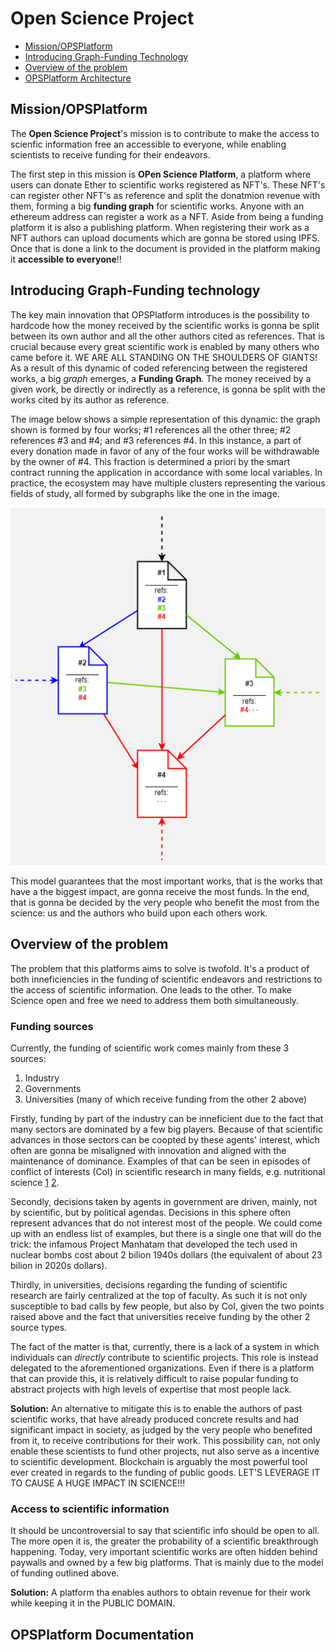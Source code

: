 # Open Science Project
- [Mission/OPSPlatform](https://github.com/bfranceschin/encode-metaverse-hackathon/blob/main/README.md#missionopsplatform)
- [Introducing Graph-Funding Technology](https://github.com/bfranceschin/encode-metaverse-hackathon/blob/main/README.md#introducing-graph-funding-technology)
- [Overview of the problem](https://github.com/bfranceschin/encode-metaverse-hackathon/blob/main/README.md#overview-of-the-problem)
- [OPSPlatform Architecture]()

## Mission/OPSPlatform
The **Open Science Project**'s mission is to contribute to make the access to scienfic information free an accessible to everyone, while enabling scientists to receive funding for their endeavors.

The first step in this mission is **OPen Science Platform**, a platform where users can donate Ether to scientific works registered as NFT's. These NFT's can register other NFT's as reference and split the donatmion revenue with them, forming a big **funding graph** for scientific works. Anyone with an ethereum address can register a work as a NFT. Aside from being a funding platform it is also a publishing platform. When registering their work as a NFT authors can upload documents which are gonna be stored using IPFS. Once that is done a link to the document is provided in the platform making it **accessible to everyone**!!

## Introducing Graph-Funding technology
The key main innovation that OPSPlatform introduces is the possibility to hardcode how the money received by the scientific works is gonna be split between its own author and all the other authors cited as references. That is crucial because every great scientific work is enabled by many others who came before it. WE ARE ALL STANDING ON THE SHOULDERS OF GIANTS! As a result of this dynamic of coded referencing between the registered works, a big _graph_ emerges, a **Funding Graph**. The money received by a given work, be directly or indirectly as a reference, is gonna be split with the works cited by its author as reference. 

The image below shows a simple representation of this dynamic: the graph shown is formed by four works; #1 references all the other three; #2 references #3 and #4; and #3 references #4. In this instance, a part of every donation made in favor of any of the four works will be withdrawable by the owner of #4. This fraction is determined a priori by the smart contract running the application in accordance with some local variables. In practice, the ecosystem may have multiple clusters representing the various fields of study, all formed by subgraphs like the one in the image.

![Figure 1 Subgraph](images/sub_graph_OPSP.drawio.png)

This model guarantees that the most important works, that is the works that have a the biggest impact, are gonna receive the most funds. In the end, that is gonna be decided by the very people who benefit the most from the science: us and the authors who build upon each others work.

## Overview of the problem
The problem that this platforms aims to solve is twofold. It's a product of both inneficiencies in the funding of scientific endeavors and restrictions to the access of scientific information. One leads to the other. To make Science open and free we need to address them both simultaneously.
### Funding sources
Currently, the funding of scientific work comes mainly from these 3 sources:
1. Industry
2. Governments
3. Universities (many of which receive funding from the other 2 above)

Firstly, funding by part of the industry can be inneficient due to the fact that many sectors are dominated by a few big players. Because of that scientific advances in those sectors can be coopted by these agents' interest, which often are gonna be misaligned with innovation and aligned with the maintenance of dominance. Examples of that can be seen in episodes of conflict of interests (CoI) in scientific research in many fields, e.g. nutritional science [1](https://www.cambridge.org/core/journals/public-health-nutrition/article/food-company-sponsorship-of-nutrition-research-and-professional-activities-a-conflict-of-interest/0DC05EE7794D352882D2F089111A0449) [2](https://www.ncbi.nlm.nih.gov/pmc/articles/PMC1764435/).

Secondly, decisions taken by agents in government are driven, mainly, not by scientific, but by political agendas. Decisions in this sphere often represent advances that do not interest most of the people. We could come up with an endless list of examples, but there is a single one that will do the trick: the infamous Project Manhatam that developed the tech used in nuclear bombs cost about 2 bilion 1940s dollars (the equivalent of about 23 bilion in 2020s dollars).

Thirdly, in universities, decisions regarding the funding of scientific research are fairly centralized at the top of faculty. As such it is not only susceptible to bad calls by few people, but also by CoI, given the two points raised above and the fact that universities receive funding by the other 2 source types.

The fact of the matter is that, currently, there is a lack of a system in which individuals can _directly_ contribute to scientific projects. This role is instead delegated to the aforementioned organizations. Even if there is a platform that can provide this, it is relatively difficult to raise popular funding to abstract projects with high levels of expertise that most people lack.

**Solution:** An alternative to mitigate this is to enable the authors of past scientific works, that have already produced concrete results and had significant impact in society, as judged by the very people who benefited from it, to receive contributions for their work. This possibility can, not only enable these scientists to fund other projects, nut also serve as a incentive to scientific development. Blockchain is arguably the most powerful tool ever created in regards to the funding of public goods. LET'S LEVERAGE IT TO CAUSE A HUGE IMPACT IN SCIENCE!!!

### Access to scientific information
It should be uncontroversial to say that scientific info should be open to all. The more open it is, the greater the probability of a scientific breakthrough happening. Today, very important scientific works are often hidden behind paywalls and owned by a few big platforms. That is mainly due to the model of funding outlined above. 

**Solution:** A platform tha enables authors to obtain revenue for their work while keeping it in the PUBLIC DOMAIN.

## OPSPlatform Documentation
